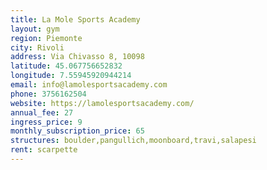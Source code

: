 ```yaml
---
title: La Mole Sports Academy
layout: gym
region: Piemonte
city: Rivoli
address: Via Chivasso 8, 10098
latitude: 45.067756652832
longitude: 7.55945920944214
email: info@lamolesportsacademy.com
phone: 3756162504
website: https://lamolesportsacademy.com/
annual_fee: 27
ingress_price: 9
monthly_subscription_price: 65
structures: boulder,pangullich,moonboard,travi,salapesi
rent: scarpette
---
```


